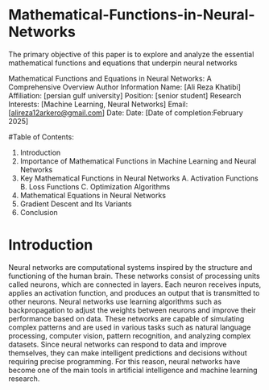# Mathematical-Functions-in-Neural-Networks
The primary objective of this paper is to explore and analyze the essential mathematical functions and equations that underpin neural networks

Mathematical Functions and Equations in Neural Networks: A Comprehensive Overview
Author Information
Name: [Ali Reza Khatibi]
Affiliation: [persian gulf university]
Position: [senior student]
Research Interests: [Machine Learning, Neural Networks]
Email: [alireza12arkero@gmail.com]
Date:
Date: [Date of completion:February 2025]

#Table of Contents:

1. Introduction
2. Importance of Mathematical Functions in Machine Learning and Neural Networks
3. Key Mathematical Functions in Neural Networks
A. Activation Functions
B. Loss Functions
C. Optimization Algorithms
4. Mathematical Equations in Neural Networks
5. Gradient Descent and Its Variants
6. Conclusion

# Introduction
Neural networks are computational systems inspired by the structure and functioning of the
human brain. These networks consist of processing units called neurons, which are
connected in layers. Each neuron receives inputs, applies an activation function, and
produces an output that is transmitted to other neurons. Neural networks use learning
algorithms such as backpropagation to adjust the weights between neurons and improve
their performance based on data. These networks are capable of simulating complex
patterns and are used in various tasks such as natural language processing, computer vision,
pattern recognition, and analyzing complex datasets. Since neural networks can respond to
data and improve themselves, they can make intelligent predictions and decisions without
requiring precise programming. For this reason, neural networks have become one of the
main tools in artificial intelligence and machine learning research.

